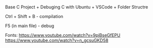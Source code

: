 Base C Project + Debuging C with Ubuntu + VSCode + Folder Structre 

Ctrl + Shift + B - compilation

F5 (in main file) - debug


Fonts:
https://www.youtube.com/watch?v=9pjBseGfEPU
https://www.youtube.com/watch?v=n_gcsuGKD58
